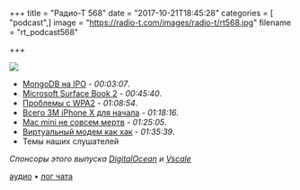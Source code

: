+++
title = "Радио-Т 568"
date = "2017-10-21T18:45:28"
categories = [ "podcast",]
image = "https://radio-t.com/images/radio-t/rt568.jpg"
filename = "rt_podcast568"

+++

![](https://radio-t.com/images/radio-t/rt568.jpg)

- [MongoDB на IPO](https://techcrunch.com/2017/10/19/mongodb-finishes-up-34-in-database-ipo/) - *00:03:07*.
- [Microsoft Surface Book 2](http://www.zdnet.com/article/microsofts-surface-book-2-is-what-the-next-macbook-pro-should-be-but-almost-certainly-wont/) - *00:45:40*.
- [Проблемы с WPA2](https://arstechnica.com/information-technology/2017/10/severe-flaw-in-wpa2-protocol-leaves-wi-fi-traffic-open-to-eavesdropping/) - *01:08:54*.
- [Всего 3М iPhone X для начала](http://www.businessinsider.com/apple-stock-price-iphone-x-impact-production-issues-kgi-securities-2017-10) - *01:18:16*.
- [Mac mini не совсем мертв](https://arstechnica.com/gadgets/2017/10/the-mac-mini-isnt-dead-yet-says-tim-cook/) - *01:25:05*.
- [Виртуальный модем как хак](https://techcrunch.com/2017/10/20/this-hack-turns-connects-you-to-the-internet-via-a-virtual-modem/) - *01:35:39*.
- Темы наших слушателей

*Спонсоры этого выпуска [DigitalOcean](https://do.co/radiot) и [Vscale](http://bit.ly/radio-t_vscale)*

[аудио](https://cdn.radio-t.com/rt_podcast568.mp3) • [лог чата](http://chat.radio-t.com/logs/radio-t-568.html)
<audio src="https://cdn.radio-t.com/rt_podcast568.mp3" preload="none"></audio>
